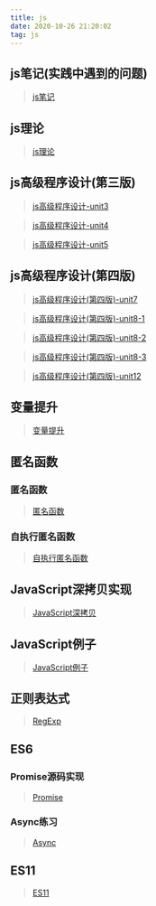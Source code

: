 ```yaml
---
title: js
date: 2020-10-26 21:20:02
tag: js
---
```


## js笔记(实践中遇到的问题)
> [js笔记](/js/jsnote 'js笔记')

## js理论
>[js理论](/js/jsTheory 'js理论')

## js高级程序设计(第三版)

> [js高级程序设计-unit3](/js/javaScript/Unit3 "第三章")

> [js高级程序设计-unit4](/js/javaScript/Unit4 "第四章")

> [js高级程序设计-unit5](/js/javaScript/Unit5 "第五章")

## js高级程序设计(第四版)

> [js高级程序设计(第四版)-unit7](/js/javaScript/js4/Unit7 "迭代器")

> [js高级程序设计(第四版)-unit8-1](/js/javaScript/js4/Unit8 "对象属性")

> [js高级程序设计(第四版)-unit8-2](/js/javaScript/js4/Unit8-2 "原型模式")

> [js高级程序设计(第四版)-unit8-3](/js/javaScript/js4/Unit8-3 "类")

> [js高级程序设计(第四版)-unit12](/js/javaScript/js4/Unit12 "BOM")

## 变量提升
> [变量提升](/js/variablePromotion "变量提升")

## 匿名函数

### 匿名函数

> [匿名函数](/js/Anonymous-Function/anonymous "匿名函数")

### 自执行匿名函数

> [自执行匿名函数](/js/Anonymous-Function/Self-execution "自执行匿名函数")

## JavaScript深拷贝实现

> [JavaScript深拷贝](/js/deepClone/index "深拷贝")

## JavaScript例子

> [JavaScript例子](/js/jsTest/index "js例子")

## 正则表达式

> [RegExp](/js/RegExp/index "正则")

## ES6

### Promise源码实现

> [Promise](/js/ES6/index "Promise")

### Async练习

> [Async](/js/ES6/index2 "Async")

## ES11

> [ES11](/js/ES11/index "ES11")
